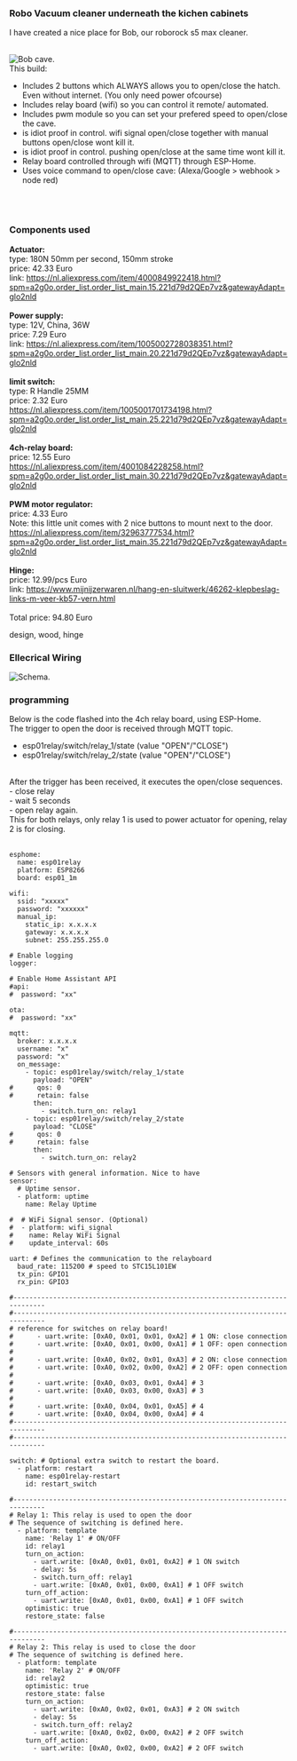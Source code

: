 ### Robo Vacuum cleaner underneath the kichen cabinets
I have created a nice place for Bob, our roborock s5 max cleaner. </br>
</br>

![Bob cave](https://github.com/edterbak/drops/blob/main/Bob/bob_cave1.png?raw=true).
</br>
This build:</br>
- Includes 2 buttons which ALWAYS allows you to open/close the hatch. Even without internet. (You only need power ofcourse)</br>
- Includes relay board (wifi) so you can control it remote/ automated.</br>
- Includes pwm module so you can set your prefered speed to open/close the cave.</br>
- is idiot proof in control. wifi signal open/close together with manual buttons open/close wont kill it.</br>
- is idiot proof in control. pushing open/close at the same time wont kill it.</br>
- Relay board controlled through wifi (MQTT) through ESP-Home. </br>
- Uses voice command to open/close cave: (Alexa/Google > webhook > node red)</br>
</br>
</br>

### Components used
<b>Actuator:</b></br>
type: 180N 50mm per second, 150mm stroke</br>
price: 42.33 Euro</br>
link: https://nl.aliexpress.com/item/4000849922418.html?spm=a2g0o.order_list.order_list_main.15.221d79d2QEp7vz&gatewayAdapt=glo2nld 
</br>
</br>
<b>Power supply:</b></br>
type: 12V, China, 36W</br>
price: 7.29 Euro</br>
link: https://nl.aliexpress.com/item/1005002728038351.html?spm=a2g0o.order_list.order_list_main.20.221d79d2QEp7vz&gatewayAdapt=glo2nld
</br>
</br>
<b>limit switch:</b></br>
type: R Handle 25MM</br>
price: 2.32 Euro</br>
https://nl.aliexpress.com/item/1005001701734198.html?spm=a2g0o.order_list.order_list_main.25.221d79d2QEp7vz&gatewayAdapt=glo2nld
</br>
</br>
<b>4ch-relay board:</b></br>
price: 12.55 Euro</br>
https://nl.aliexpress.com/item/4001084228258.html?spm=a2g0o.order_list.order_list_main.30.221d79d2QEp7vz&gatewayAdapt=glo2nld
</br>
</br>
<b>PWM motor regulator:</b></br>
price: 4.33 Euro</br>
Note: this little unit comes with 2 nice buttons to mount next to the door. </br>
https://nl.aliexpress.com/item/32963777534.html?spm=a2g0o.order_list.order_list_main.35.221d79d2QEp7vz&gatewayAdapt=glo2nld
</br>
</br>
<b>Hinge:</b></br>
price: 12.99/pcs Euro</br>
link: https://www.mijnijzerwaren.nl/hang-en-sluitwerk/46262-klepbeslag-links-m-veer-kb57-vern.html
</br>
</br>
Total price: 94.80 Euro
</br>

design, wood, hinge

### Ellecrical Wiring
![Schema](https://github.com/edterbak/drops/blob/main/Bob/2023-01-06%2021_43_18-Drawing3.vsdx.png?raw=true).
</br>

### programming
Below is the code flashed into the 4ch relay board, using ESP-Home. </br>
The trigger to open the door is received through MQTT topic. </br>
- esp01relay/switch/relay_1/state (value "OPEN"/"CLOSE")</br>
- esp01relay/switch/relay_2/state (value "OPEN"/"CLOSE")</br>
</br>
After the trigger has been received, it executes the open/close sequences.</br>
- close relay </br>
- wait 5 seconds</br>
- open relay again. </br>
This for both relays, only relay 1 is used to power actuator for opening, relay 2 is for closing.</br>
</br>

```
esphome:
  name: esp01relay
  platform: ESP8266
  board: esp01_1m

wifi:
  ssid: "xxxxx"
  password: "xxxxxx"
  manual_ip:
    static_ip: x.x.x.x
    gateway: x.x.x.x
    subnet: 255.255.255.0

# Enable logging
logger:

# Enable Home Assistant API
#api:
#  password: "xx"

ota:
#  password: "xx"

mqtt:
  broker: x.x.x.x
  username: "x"
  password: "x"
  on_message:
    - topic: esp01relay/switch/relay_1/state
      payload: "OPEN"
#      qos: 0
#      retain: false
      then:
        - switch.turn_on: relay1
    - topic: esp01relay/switch/relay_2/state
      payload: "CLOSE"
#      qos: 0
#      retain: false
      then:
        - switch.turn_on: relay2

# Sensors with general information. Nice to have
sensor:
  # Uptime sensor.
  - platform: uptime
    name: Relay Uptime

#  # WiFi Signal sensor. (Optional)
#  - platform: wifi_signal
#    name: Relay WiFi Signal
#    update_interval: 60s

uart: # Defines the communication to the relayboard
  baud_rate: 115200 # speed to STC15L101EW
  tx_pin: GPIO1
  rx_pin: GPIO3

#------------------------------------------------------------------------------
#------------------------------------------------------------------------------
# reference for switches on relay board!
#      - uart.write: [0xA0, 0x01, 0x01, 0xA2] # 1 ON: close connection
#      - uart.write: [0xA0, 0x01, 0x00, 0xA1] # 1 OFF: open connection
#
#      - uart.write: [0xA0, 0x02, 0x01, 0xA3] # 2 ON: close connection
#      - uart.write: [0xA0, 0x02, 0x00, 0xA2] # 2 OFF: open connection
#
#      - uart.write: [0xA0, 0x03, 0x01, 0xA4] # 3 
#      - uart.write: [0xA0, 0x03, 0x00, 0xA3] # 3 
#
#      - uart.write: [0xA0, 0x04, 0x01, 0xA5] # 4 
#      - uart.write: [0xA0, 0x04, 0x00, 0xA4] # 4 
#------------------------------------------------------------------------------
#------------------------------------------------------------------------------

switch: # Optional extra switch to restart the board.
  - platform: restart
    name: esp01relay-restart
    id: restart_switch

#------------------------------------------------------------------------------
# Relay 1: This relay is used to open the door
# The sequence of switching is defined here.
  - platform: template
    name: 'Relay 1' # ON/OFF 
    id: relay1
    turn_on_action:
      - uart.write: [0xA0, 0x01, 0x01, 0xA2] # 1 ON switch
      - delay: 5s
      - switch.turn_off: relay1
      - uart.write: [0xA0, 0x01, 0x00, 0xA1] # 1 OFF switch
    turn_off_action:
      - uart.write: [0xA0, 0x01, 0x00, 0xA1] # 1 OFF switch
    optimistic: true
    restore_state: false

#------------------------------------------------------------------------------
# Relay 2: This relay is used to close the door
# The sequence of switching is defined here.
  - platform: template
    name: 'Relay 2' # ON/OFF  
    id: relay2
    optimistic: true
    restore_state: false
    turn_on_action:
      - uart.write: [0xA0, 0x02, 0x01, 0xA3] # 2 ON switch
      - delay: 5s
      - switch.turn_off: relay2
      - uart.write: [0xA0, 0x02, 0x00, 0xA2] # 2 OFF switch
    turn_off_action:
      - uart.write: [0xA0, 0x02, 0x00, 0xA2] # 2 OFF switch

```


 



</br>
